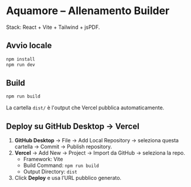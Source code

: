 # Aquamore – Allenamento Builder

Stack: React + Vite + Tailwind + jsPDF.

## Avvio locale
```bash
npm install
npm run dev
```

## Build
```bash
npm run build
```
La cartella `dist/` è l'output che Vercel pubblica automaticamente.

## Deploy su GitHub Desktop → Vercel
1. **GitHub Desktop** → File → Add Local Repository → seleziona questa cartella → Commit → Publish repository.
2. **Vercel** → Add New → Project → Import da GitHub → seleziona la repo.
   - Framework: Vite
   - Build Command: `npm run build`
   - Output Directory: `dist`
3. Click **Deploy** e usa l’URL pubblico generato.
